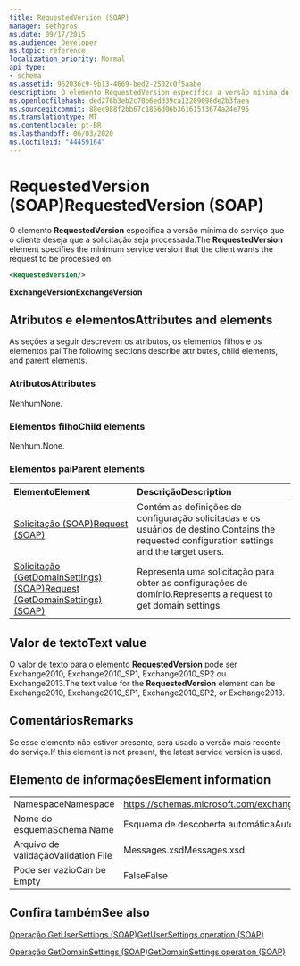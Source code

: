 ```yaml
---
title: RequestedVersion (SOAP)
manager: sethgros
ms.date: 09/17/2015
ms.audience: Developer
ms.topic: reference
localization_priority: Normal
api_type:
- schema
ms.assetid: 962036c9-9b13-4669-bed2-2502c0f5aabe
description: O elemento RequestedVersion especifica a versão mínima do serviço que o cliente deseja que a solicitação seja processada.
ms.openlocfilehash: ded276b3eb2c70b6edd39ca12289098de2b3faea
ms.sourcegitcommit: 88ec988f2bb67c1866d06b361615f3674a24e795
ms.translationtype: MT
ms.contentlocale: pt-BR
ms.lasthandoff: 06/03/2020
ms.locfileid: "44459164"
---
```

# <a name="requestedversion-soap"></a><span data-ttu-id="0cc4b-103">RequestedVersion (SOAP)</span><span class="sxs-lookup"><span data-stu-id="0cc4b-103">RequestedVersion (SOAP)</span></span>

<span data-ttu-id="0cc4b-104">O elemento **RequestedVersion** especifica a versão mínima do serviço que o cliente deseja que a solicitação seja processada.</span><span class="sxs-lookup"><span data-stu-id="0cc4b-104">The **RequestedVersion** element specifies the minimum service version that the client wants the request to be processed on.</span></span> 
  
```XML
<RequestedVersion/>
```

 <span data-ttu-id="0cc4b-105">**ExchangeVersion**</span><span class="sxs-lookup"><span data-stu-id="0cc4b-105">**ExchangeVersion**</span></span>
## <a name="attributes-and-elements"></a><span data-ttu-id="0cc4b-106">Atributos e elementos</span><span class="sxs-lookup"><span data-stu-id="0cc4b-106">Attributes and elements</span></span>

<span data-ttu-id="0cc4b-107">As seções a seguir descrevem os atributos, os elementos filhos e os elementos pai.</span><span class="sxs-lookup"><span data-stu-id="0cc4b-107">The following sections describe attributes, child elements, and parent elements.</span></span>
  
### <a name="attributes"></a><span data-ttu-id="0cc4b-108">Atributos</span><span class="sxs-lookup"><span data-stu-id="0cc4b-108">Attributes</span></span>

<span data-ttu-id="0cc4b-109">Nenhum</span><span class="sxs-lookup"><span data-stu-id="0cc4b-109">None.</span></span>
  
### <a name="child-elements"></a><span data-ttu-id="0cc4b-110">Elementos filho</span><span class="sxs-lookup"><span data-stu-id="0cc4b-110">Child elements</span></span>

<span data-ttu-id="0cc4b-111">Nenhum.</span><span class="sxs-lookup"><span data-stu-id="0cc4b-111">None.</span></span>
  
### <a name="parent-elements"></a><span data-ttu-id="0cc4b-112">Elementos pai</span><span class="sxs-lookup"><span data-stu-id="0cc4b-112">Parent elements</span></span>

|<span data-ttu-id="0cc4b-113">**Elemento**</span><span class="sxs-lookup"><span data-stu-id="0cc4b-113">**Element**</span></span>|<span data-ttu-id="0cc4b-114">**Descrição**</span><span class="sxs-lookup"><span data-stu-id="0cc4b-114">**Description**</span></span>|
|:-----|:-----|
|[<span data-ttu-id="0cc4b-115">Solicitação (SOAP)</span><span class="sxs-lookup"><span data-stu-id="0cc4b-115">Request (SOAP)</span></span>](request-soap.md) <br/> |<span data-ttu-id="0cc4b-116">Contém as definições de configuração solicitadas e os usuários de destino.</span><span class="sxs-lookup"><span data-stu-id="0cc4b-116">Contains the requested configuration settings and the target users.</span></span>  <br/> |
|[<span data-ttu-id="0cc4b-117">Solicitação (GetDomainSettings) (SOAP)</span><span class="sxs-lookup"><span data-stu-id="0cc4b-117">Request (GetDomainSettings) (SOAP)</span></span>](request-getdomainsettingssoap.md) <br/> |<span data-ttu-id="0cc4b-118">Representa uma solicitação para obter as configurações de domínio.</span><span class="sxs-lookup"><span data-stu-id="0cc4b-118">Represents a request to get domain settings.</span></span>  <br/> |
   
## <a name="text-value"></a><span data-ttu-id="0cc4b-119">Valor de texto</span><span class="sxs-lookup"><span data-stu-id="0cc4b-119">Text value</span></span>

<span data-ttu-id="0cc4b-120">O valor de texto para o elemento **RequestedVersion** pode ser Exchange2010, Exchange2010_SP1, Exchange2010_SP2 ou Exchange2013.</span><span class="sxs-lookup"><span data-stu-id="0cc4b-120">The text value for the **RequestedVersion** element can be Exchange2010, Exchange2010_SP1, Exchange2010_SP2, or Exchange2013.</span></span>
  
## <a name="remarks"></a><span data-ttu-id="0cc4b-121">Comentários</span><span class="sxs-lookup"><span data-stu-id="0cc4b-121">Remarks</span></span>

<span data-ttu-id="0cc4b-122">Se esse elemento não estiver presente, será usada a versão mais recente do serviço.</span><span class="sxs-lookup"><span data-stu-id="0cc4b-122">If this element is not present, the latest service version is used.</span></span>
  
## <a name="element-information"></a><span data-ttu-id="0cc4b-123">Elemento de informações</span><span class="sxs-lookup"><span data-stu-id="0cc4b-123">Element information</span></span>

|||
|:-----|:-----|
|<span data-ttu-id="0cc4b-124">Namespace</span><span class="sxs-lookup"><span data-stu-id="0cc4b-124">Namespace</span></span>  <br/> |https://schemas.microsoft.com/exchange/2010/Autodiscover  <br/> |
|<span data-ttu-id="0cc4b-125">Nome do esquema</span><span class="sxs-lookup"><span data-stu-id="0cc4b-125">Schema Name</span></span>  <br/> |<span data-ttu-id="0cc4b-126">Esquema de descoberta automática</span><span class="sxs-lookup"><span data-stu-id="0cc4b-126">Autodiscover schema</span></span>  <br/> |
|<span data-ttu-id="0cc4b-127">Arquivo de validação</span><span class="sxs-lookup"><span data-stu-id="0cc4b-127">Validation File</span></span>  <br/> |<span data-ttu-id="0cc4b-128">Messages.xsd</span><span class="sxs-lookup"><span data-stu-id="0cc4b-128">Messages.xsd</span></span>  <br/> |
|<span data-ttu-id="0cc4b-129">Pode ser vazio</span><span class="sxs-lookup"><span data-stu-id="0cc4b-129">Can be Empty</span></span>  <br/> |<span data-ttu-id="0cc4b-130">False</span><span class="sxs-lookup"><span data-stu-id="0cc4b-130">False</span></span>  <br/> |
   
## <a name="see-also"></a><span data-ttu-id="0cc4b-131">Confira também</span><span class="sxs-lookup"><span data-stu-id="0cc4b-131">See also</span></span>



[<span data-ttu-id="0cc4b-132">Operação GetUserSettings (SOAP)</span><span class="sxs-lookup"><span data-stu-id="0cc4b-132">GetUserSettings operation (SOAP)</span></span>](getusersettings-operation-soap.md)
  
[<span data-ttu-id="0cc4b-133">Operação GetDomainSettings (SOAP)</span><span class="sxs-lookup"><span data-stu-id="0cc4b-133">GetDomainSettings operation (SOAP)</span></span>](getdomainsettings-operation-soap.md)

